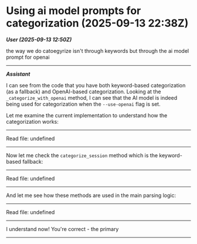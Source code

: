 <!-- Generated by SpecStory -->

# Using ai model prompts for categorization (2025-09-13 22:38Z)

_**User (2025-09-13 12:50Z)**_

the way we do catoegyrize isn't through keywords but through the ai model prompt for openai

---

_**Assistant**_

I can see from the code that you have both keyword-based categorization (as a fallback) and OpenAI-based categorization. Looking at the `_categorize_with_openai` method, I can see that the AI model is indeed being used for categorization when the `--use-openai` flag is set.

Let me examine the current implementation to understand how the categorization works:

---

Read file: undefined

---

Now let me check the `categorize_session` method which is the keyword-based fallback:

---

Read file: undefined

---

And let me see how these methods are used in the main parsing logic:

---

Read file: undefined

---

I understand now! You're correct - the primary

---

